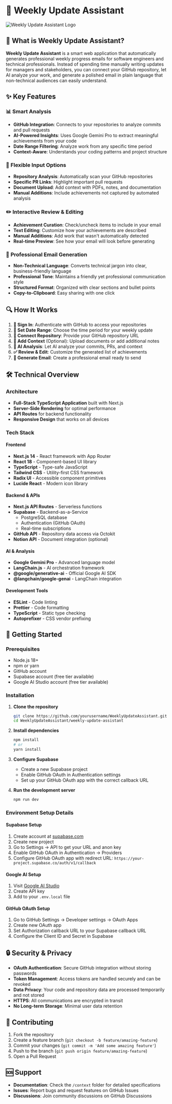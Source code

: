 # 📝 Weekly Update Assistant

![Weekly Update Assistant Logo](weekly-update-assistant/public/weeklypedia-logo.svg)

## 🚀 What is Weekly Update Assistant?

**Weekly Update Assistant** is a smart web application that automatically generates professional weekly progress emails for software engineers and technical professionals. Instead of spending time manually writing updates for managers and stakeholders, you can connect your GitHub repository, let AI analyze your work, and generate a polished email in plain language that non-technical audiences can easily understand.

## ✨ Key Features

### 📊 **Smart Analysis**

- **GitHub Integration**: Connects to your repositories to analyze commits and pull requests
- **AI-Powered Insights**: Uses Google Gemini Pro to extract meaningful achievements from your code
- **Date Range Filtering**: Analyze work from any specific time period
- **Context-Aware**: Understands your coding patterns and project structure

### 🔧 **Flexible Input Options**

- **Repository Analysis**: Automatically scan your GitHub repositories
- **Specific PR Links**: Highlight important pull requests
- **Document Upload**: Add context with PDFs, notes, and documentation
- **Manual Additions**: Include achievements not captured by automated analysis

### ✏️ **Interactive Review & Editing**

- **Achievement Curation**: Check/uncheck items to include in your email
- **Text Editing**: Customize how your achievements are described
- **Manual Additions**: Add work that wasn't automatically detected
- **Real-time Preview**: See how your email will look before generating

### 📧 **Professional Email Generation**

- **Non-Technical Language**: Converts technical jargon into clear, business-friendly language
- **Professional Tone**: Maintains a friendly yet professional communication style
- **Structured Format**: Organized with clear sections and bullet points
- **Copy-to-Clipboard**: Easy sharing with one click

## 🔍 How It Works

1. **🔐 Sign In**: Authenticate with GitHub to access your repositories
2. **📅 Set Date Range**: Choose the time period for your weekly update
3. **🔗 Connect Repository**: Provide your GitHub repository URL
4. **📎 Add Context** (Optional): Upload documents or add additional notes
5. **🤖 AI Analysis**: Let AI analyze your commits, PRs, and context
6. **✅ Review & Edit**: Customize the generated list of achievements
7. **📧 Generate Email**: Create a professional email ready to send

## 🛠️ Technical Overview

### **Architecture**

- **Full-Stack TypeScript Application** built with Next.js
- **Server-Side Rendering** for optimal performance
- **API Routes** for backend functionality
- **Responsive Design** that works on all devices

### **Tech Stack**

#### **Frontend**

- **Next.js 14** - React framework with App Router
- **React 18** - Component-based UI library
- **TypeScript** - Type-safe JavaScript
- **Tailwind CSS** - Utility-first CSS framework
- **Radix UI** - Accessible component primitives
- **Lucide React** - Modern icon library

#### **Backend & APIs**

- **Next.js API Routes** - Serverless functions
- **Supabase** - Backend-as-a-Service
  - PostgreSQL database
  - Authentication (GitHub OAuth)
  - Real-time subscriptions
- **GitHub API** - Repository data access via Octokit
- **Notion API** - Document integration (optional)

#### **AI & Analysis**

- **Google Gemini Pro** - Advanced language model
- **LangChain.js** - AI orchestration framework
- **@google/generative-ai** - Official Google AI SDK
- **@langchain/google-genai** - LangChain integration

#### **Development Tools**

- **ESLint** - Code linting
- **Prettier** - Code formatting
- **TypeScript** - Static type checking
- **Autoprefixer** - CSS vendor prefixing

## 🚀 Getting Started

### **Prerequisites**

- Node.js 18+
- npm or yarn
- GitHub account
- Supabase account (free tier available)
- Google AI Studio account (free tier available)

### **Installation**

1. **Clone the repository**

   ```bash
   git clone https://github.com/yourusername/WeeklyUpdateAssistant.git
   cd WeeklyUpdateAssistant/weekly-update-assistant
   ```

2. **Install dependencies**

   ```bash
   npm install
   # or
   yarn install
   ```

3. **Configure Supabase**

   - Create a new Supabase project
   - Enable GitHub OAuth in Authentication settings
   - Set up your GitHub OAuth app with the correct callback URL

4. **Run the development server**

   ```bash
   npm run dev
   ```

### **Environment Setup Details**

#### **Supabase Setup**

1. Create account at [supabase.com](https://supabase.com)
2. Create new project
3. Go to Settings → API to get your URL and anon key
4. Enable GitHub OAuth in Authentication → Providers
5. Configure GitHub OAuth app with redirect URL: `https://your-project.supabase.co/auth/v1/callback`

#### **Google AI Setup**

1. Visit [Google AI Studio](https://aistudio.google.com/)
2. Create API key
3. Add to your `.env.local` file

#### **GitHub OAuth Setup**

1. Go to GitHub Settings → Developer settings → OAuth Apps
2. Create new OAuth app
3. Set Authorization callback URL to your Supabase callback URL
4. Configure the Client ID and Secret in Supabase

## 🔒 Security & Privacy

- **OAuth Authentication**: Secure GitHub integration without storing passwords
- **Token Management**: Access tokens are handled securely and can be revoked
- **Data Privacy**: Your code and repository data are processed temporarily and not stored
- **HTTPS**: All communications are encrypted in transit
- **No Long-term Storage**: Minimal user data retention

## 🤝 Contributing

1. Fork the repository
2. Create a feature branch (`git checkout -b feature/amazing-feature`)
3. Commit your changes (`git commit -m 'Add some amazing feature'`)
4. Push to the branch (`git push origin feature/amazing-feature`)
5. Open a Pull Request

## 🆘 Support

- **Documentation**: Check the `/context` folder for detailed specifications
- **Issues**: Report bugs and request features on GitHub Issues
- **Discussions**: Join community discussions on GitHub Discussions
